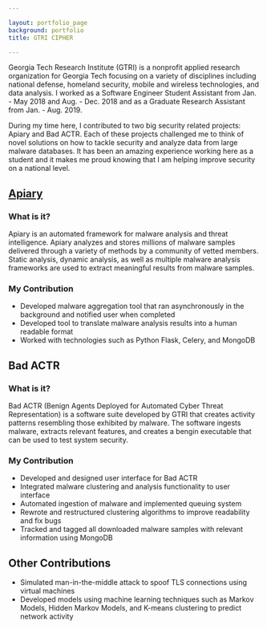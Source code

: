 ```yaml
---

layout: portfolio_page
background: portfolio
title: GTRI CIPHER

---
```


Georgia Tech Research Institute (GTRI) is a nonprofit applied research organization for Georgia Tech focusing on a variety of disciplines including national defense, homeland security, mobile and wireless technologies, and data analysis. I worked as a Software Engineer Student Assistant from Jan. - May 2018 and Aug. - Dec. 2018 and as a Graduate Research Assistant from Jan. - Aug. 2019.

During my time here, I contributed to two big security related projects: Apiary and Bad ACTR. Each of these projects challenged me to think of novel solutions on how to tackle security and analyze data from large malware databases. It has been an amazing experience working here as a student and it makes me proud knowing that I am helping improve security on a national level.

## [**Apiary**](http://apiary.gtri.gatech.edu/)
### **What is it?**
Apiary is an automated framework for malware analysis and threat intelligence. Apiary analyzes and stores millions of malware samples delivered through a variety of methods by a community of vetted members. Static analysis, dynamic analysis, as well as multiple malware analysis frameworks are used to extract meaningful results from malware samples.

### **My Contribution**
- Developed malware aggregation tool that ran asynchronously in the background and notified user when completed
- Developed tool to translate malware analysis results into a human readable format
- Worked with technologies such as Python Flask, Celery, and MongoDB

## Bad ACTR
### **What is it?**
Bad ACTR (Benign Agents Deployed for Automated Cyber Threat Representation) is a software suite developed by GTRI that creates activity patterns resembling those exhibited by malware. The software ingests malware, extracts relevant features, and creates a bengin executable that can be used to test system security.

### **My Contribution**
- Developed and designed user interface for Bad ACTR
- Integrated malware clustering and analysis functionality to user interface
- Automated ingestion of malware and implemented queuing system
- Rewrote and restructured clustering algorithms to improve readability and fix bugs
- Tracked and tagged all downloaded malware samples with relevant information using MongoDB

## Other Contributions
- Simulated man-in-the-middle attack to spoof TLS connections using virtual machines
- Developed models using machine learning techniques such as Markov Models, Hidden Markov Models, and K-means clustering to predict network activity